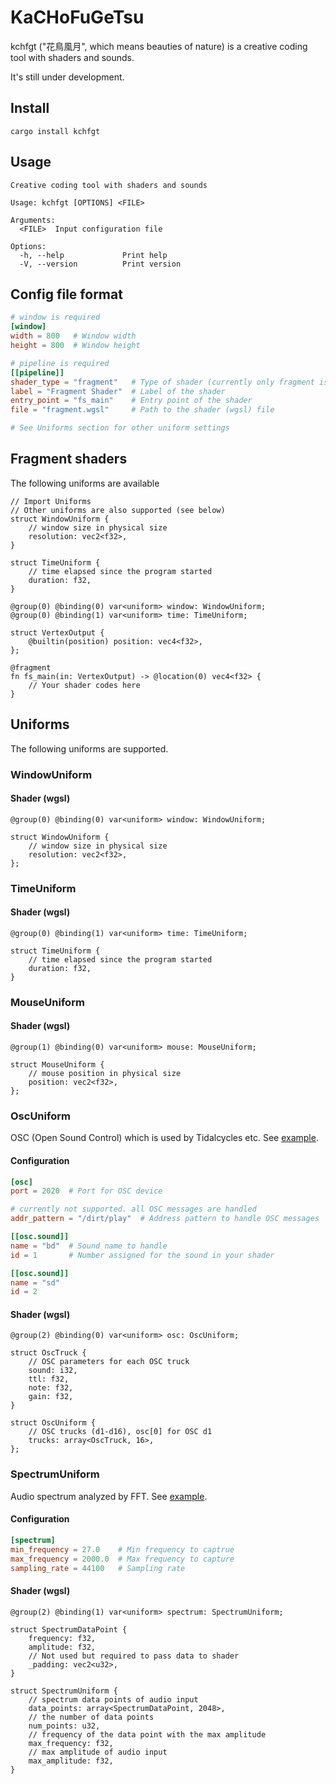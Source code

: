 # KaCHoFuGeTsu

kchfgt ("花鳥風月", which means beauties of nature) is a creative coding tool with shaders and sounds.

It's still under development.

## Install
```
cargo install kchfgt
```

## Usage

```
Creative coding tool with shaders and sounds

Usage: kchfgt [OPTIONS] <FILE>

Arguments:
  <FILE>  Input configuration file

Options:
  -h, --help             Print help
  -V, --version          Print version
```

## Config file format

```toml
# window is required
[window]
width = 800   # Window width
height = 800  # Window height

# pipeline is required
[[pipeline]]
shader_type = "fragment"   # Type of shader (currently only fragment is supported)
label = "Fragment Shader"  # Label of the shader
entry_point = "fs_main"    # Entry point of the shader
file = "fragment.wgsl"     # Path to the shader (wgsl) file

# See Uniforms section for other uniform settings

```

## Fragment shaders

The following uniforms are available

```wgsl
// Import Uniforms
// Other uniforms are also supported (see below)
struct WindowUniform {
    // window size in physical size
    resolution: vec2<f32>,
}

struct TimeUniform {
    // time elapsed since the program started
    duration: f32,
}

@group(0) @binding(0) var<uniform> window: WindowUniform;
@group(0) @binding(1) var<uniform> time: TimeUniform;

struct VertexOutput {
    @builtin(position) position: vec4<f32>,
};

@fragment
fn fs_main(in: VertexOutput) -> @location(0) vec4<f32> {
    // Your shader codes here
}
```

## Uniforms

The following uniforms are supported.

### WindowUniform

#### Shader (wgsl)

```wgsl
@group(0) @binding(0) var<uniform> window: WindowUniform;

struct WindowUniform {
    // window size in physical size
    resolution: vec2<f32>,
};
```

### TimeUniform

#### Shader (wgsl)

```wgsl
@group(0) @binding(1) var<uniform> time: TimeUniform;

struct TimeUniform {
    // time elapsed since the program started
    duration: f32,
}
```

### MouseUniform

#### Shader (wgsl)

```wgsl
@group(1) @binding(0) var<uniform> mouse: MouseUniform;

struct MouseUniform {
    // mouse position in physical size
    position: vec2<f32>,
};
```

### OscUniform

OSC (Open Sound Control) which is used by Tidalcycles etc.
See [example](/examples/osc/).

#### Configuration

```toml
[osc]
port = 2020  # Port for OSC device

# currently not supported. all OSC messages are handled
addr_pattern = "/dirt/play"  # Address pattern to handle OSC messages

[[osc.sound]]
name = "bd"  # Sound name to handle
id = 1       # Number assigned for the sound in your shader

[[osc.sound]]
name = "sd"
id = 2
```

#### Shader (wgsl)

```wgsl
@group(2) @binding(0) var<uniform> osc: OscUniform;

struct OscTruck {
    // OSC parameters for each OSC truck
    sound: i32,
    ttl: f32,
    note: f32,
    gain: f32,
}

struct OscUniform {
    // OSC trucks (d1-d16), osc[0] for OSC d1
    trucks: array<OscTruck, 16>,
};
```

### SpectrumUniform

Audio spectrum analyzed by FFT.
See [example](/examples/spectrum/).

#### Configuration

```toml
[spectrum]
min_frequency = 27.0    # Min frequency to captrue
max_frequency = 2000.0  # Max frequency to capture
sampling_rate = 44100   # Sampling rate
```

#### Shader (wgsl)

```wgsl
@group(2) @binding(1) var<uniform> spectrum: SpectrumUniform;

struct SpectrumDataPoint {
    frequency: f32,
    amplitude: f32,
    // Not used but required to pass data to shader
    _padding: vec2<u32>,
}

struct SpectrumUniform {
    // spectrum data points of audio input
    data_points: array<SpectrumDataPoint, 2048>,
    // the number of data points
    num_points: u32,
    // frequency of the data point with the max amplitude
    max_frequency: f32,
    // max amplitude of audio input
    max_amplitude: f32,
}
```
